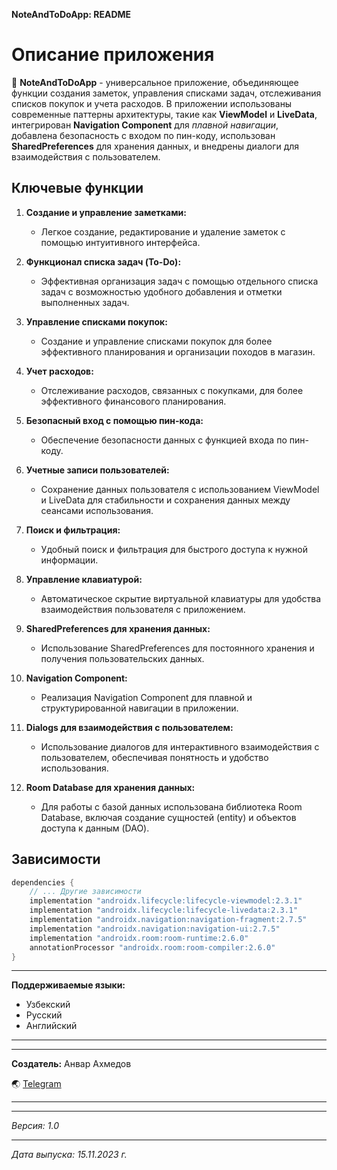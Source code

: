 **NoteAndToDoApp: README**

# Описание приложения

:memo: **NoteAndToDoApp** - универсальное приложение, объединяющее функции создания заметок, управления списками задач, отслеживания списков покупок и учета расходов. В приложении использованы современные паттерны архитектуры, такие как **ViewModel** и **LiveData**, интегрирован **Navigation Component** для *плавной навигации*, добавлена безопасность с входом по пин-коду, использован **SharedPreferences** для хранения данных, и внедрены диалоги для взаимодействия с пользователем.

## Ключевые функции

1. **Создание и управление заметками:**
   - Легкое создание, редактирование и удаление заметок с помощью интуитивного интерфейса.

2. **Функционал списка задач (To-Do):**
   - Эффективная организация задач с помощью отдельного списка задач с возможностью удобного добавления и отметки выполненных задач.

3. **Управление списками покупок:**
   - Создание и управление списками покупок для более эффективного планирования и организации походов в магазин.

4. **Учет расходов:**
   - Отслеживание расходов, связанных с покупками, для более эффективного финансового планирования.

5. **Безопасный вход с помощью пин-кода:**
   - Обеспечение безопасности данных с функцией входа по пин-коду.

6. **Учетные записи пользователей:**
   - Сохранение данных пользователя с использованием ViewModel и LiveData для стабильности и сохранения данных между сеансами использования.

7. **Поиск и фильтрация:**
   - Удобный поиск и фильтрация для быстрого доступа к нужной информации.

8. **Управление клавиатурой:**
   - Автоматическое скрытие виртуальной клавиатуры для удобства взаимодействия пользователя с приложением.

9. **SharedPreferences для хранения данных:**
   - Использование SharedPreferences для постоянного хранения и получения пользовательских данных.

10. **Navigation Component:**
    - Реализация Navigation Component для плавной и структурированной навигации в приложении.

11. **Dialogs для взаимодействия с пользователем:**
    - Использование диалогов для интерактивного взаимодействия с пользователем, обеспечивая понятность и удобство использования.

12. **Room Database для хранения данных:**
    - Для работы с базой данных использована библиотека Room Database, включая создание сущностей (entity) и объектов доступа к данным (DAO).

## Зависимости

```gradle
dependencies {
    // ... Другие зависимости
    implementation "androidx.lifecycle:lifecycle-viewmodel:2.3.1"
    implementation "androidx.lifecycle:lifecycle-livedata:2.3.1"
    implementation "androidx.navigation:navigation-fragment:2.7.5"
    implementation "androidx.navigation:navigation-ui:2.7.5"
    implementation "androidx.room:room-runtime:2.6.0"
    annotationProcessor "androidx.room:room-compiler:2.6.0"
}
```
___
**Поддерживаемые языки:**
- Узбекский
- Русский
- Английский

___
___
  
**Создатель:** Анвар Ахмедов 

:earth_asia: [Telegram](https://t.me/admiralD)

___
___
*Версия: 1.0*
___
*Дата выпуска: 15.11.2023 г.*
